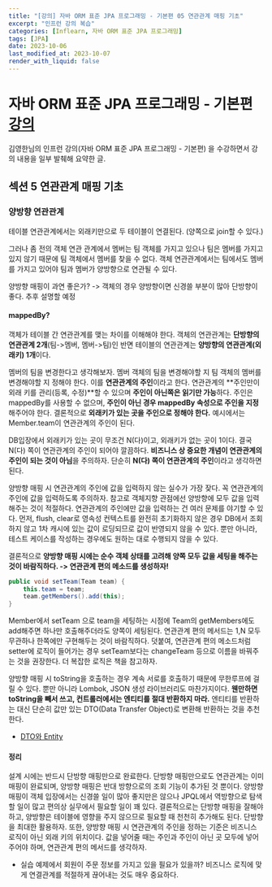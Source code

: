```yaml
---
title: "[강의] 자바 ORM 표준 JPA 프로그래밍 - 기본편 05 연관관계 매핑 기초"
excerpt: "인프런 강의 복습"
categories: [Inflearn, 자바 ORM 표준 JPA 프로그래밍]
tags: [JPA]
date: 2023-10-06
last_modified_at: 2023-10-07
render_with_liquid: false
---
```

# 자바 ORM 표준 JPA 프로그래밍 - 기본편 [강의](https://www.inflearn.com/course/ORM-JPA-Basic/dashboard)

김영한님의 인프런 강의(자바 ORM 표준 JPA 프로그래밍 - 기본편) 을 수강하면서 강의 내용을 일부 발췌해 요약한 글.

## **섹션 5** 연관관계 매핑 기초

### **양방향 연관관계**

테이블 연관관계에서는 외래키만으로 두 테이블이 연결된다. (양쪽으로 join할 수 있다.)

그러나 좀 전의 객체 연관 관계에서 멤버는 팀 객체를 가지고 있으나 팀은 멤버를 가지고 있지 않기 때문에 팀 객체에서 멤버를 찾을 수 없다. 
객체 연관관계에서는 팀에서도 멤버를 가지고 있어야 팀과 멤버가 양방향으로 연관될 수 있다.

양방향 매핑이 과연 좋은가? -> 객체의 경우 양방향이면 신경쓸 부분이 많아 단방향이 좋다. 추후 설명할 예정

#### **mappedBy?**
객체가 테이블 간 연관관계를 맺는 차이를 이해해야 한다.
객체의 연관관계는 **단방향의 연관관계 2개**(팀->멤버, 멤버->팀)인 반면 테이블의 연관관계는 **양방향의 연관관계(외래키) 1개**이다. 

멤버의 팀을 변경한다고 생각해보자. 멤버 객체의 팀을 변경해야할 지 팀 객체의 멤버를 변경해야할 지 정해야 한다. 이를 **연관관계의 주인**이라고 한다.
연관관계의 **주인만이 외래 키를 관리(등록, 수정)**할 수 있으며 **주인이 아닌쪽은 읽기만 가능**하다. 주인은 mappedBy를 사용할 수 없으며, **주인이 아닌 경우 mappedBy 속성으로 주인을 지정**해주어야 한다.
결론적으로 **외래키가 있는 곳을 주인으로 정해야 한다.** 예시에서는 Member.team이 연관관계의 주인이 된다.

DB입장에서 외래키가 있는 곳이 무조건 N(다)이고, 외래키가 없는 곳이 1이다. 결국 N(다) 쪽이 연관관계의 주인이 되어야 깔끔하다. **비즈니스 상 중요한 개념이 연관관계의 주인이 되는 것이 아님**을 주의하자. 
단순히 **N(다) 쪽이 연관관계의 주인**이라고 생각하면 된다.

양방향 매핑 시 연관관계의 주인에 값을 입력하지 않는 실수가 가장 잦다. 꼭 연관관계의 주인에 값을 입력하도록 주의하자.
참고로 객체지향 관점에선 양방향에 모두 값을 입력해주는 것이 적절하다. 연관관계의 주인에만 값을 입력하는 건 여러 문제를 야기할 수 있다. 
먼저, flush, clear로 영속성 컨텍스트를 완전히 초기화하지 않은 경우 DB에서 조회하지 않고 1차 캐시에 있는 값이 로딩되므로 값이 반영되지 않을 수 있다.
뿐만 아니라, 테스트 케이스를 작성하는 경우에도 원하는 대로 수행되지 않을 수 있다.

결론적으로 **양방향 매핑 시에는 순수 객체 상태를 고려해 양쪽 모두 값을 세팅을 해주는 것이 바람직하다. -> 연관관계 편의 메소드를 생성하자!**    

```java
public void setTeam(Team team) {
    this.team = team;
    team.getMembers().add(this);
}
```

Member에서 setTeam 으로 team을 세팅하는 시점에 Team의 getMembers에도 add해주면 하나만 호출해주더라도 양쪽이 세팅된다. 연관관계 편의 메서드는 1,N 모두 무관하나 한쪽에만 구현해두는 것이 바람직하다.
덧붙여, 연관관계 편의 메소드처럼 setter에 로직이 들어가는 경우 setTeam보다는 changeTeam 등으로 이름을 바꿔주는 것을 권장한다. 더 복잡한 로직은 책을 참고하자.

양방향 매핑 시 toString을 호출하는 경우 계속 서로를 호출하기 때문에 무한루프에 걸릴 수 있다. 뿐만 아니라 Lombok, JSON 생성 라이브러리도 마찬가지이다. 
**웬만하면 toString을 빼서 쓰고, 컨트롤러에서는 엔티티를 절대 반환하지 마라.** 엔티티를 반환하는 대신 단순히 값만 있는 DTO(Data Transfer Object)로 변환해 반환하는 것을 추천한다.
+ [DTO와 Entity](https://docs.oracle.com/javaee/5/tutorial/doc/bnbqa.html)

#### 정리

설계 시에는 반드시 단방향 매핑만으로 완료한다. 단방향 매핑만으로도 연관관계는 이미 매핑이 완료되며, 양방향 매핑은 반대 방향으로의 조회 기능이 추가된 것 뿐이다.
양방향 매핑이 객체 입장에서는 신경쓸 일이 많아 좋지만은 않으나 JPQL에서 역방향으로 탐색할 일이 많고 편의상 실무에서 필요할 일이 꽤 있다. 
결론적으로는 단방향 매핑을 잘해야 하고, 양방향은 테이블에 영향을 주지 않으므로 필요할 때 천천히 추가해도 된다. 단방향을 최대한 활용하자.
또한, 양방향 매핑 시 연관관계의 주인을 정하는 기준은 비즈니스 로직이 아닌 외래 키의 위치이다. 값을 넣어줄 때는 주인과 주인이 아닌 곳 모두에 넣어주어야 하며, 연관관계 편의 메서드를 생각하자.

+ 실습 예제에서 회원이 주문 정보를 가지고 있을 필요가 있을까? 비즈니스 로직에 맞게 연결관계를 적절하게 끊어내는 것도 매우 중요하다.
